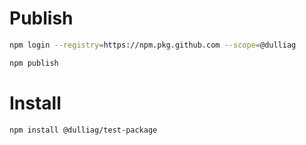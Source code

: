 # Publish

```bash
npm login --registry=https://npm.pkg.github.com --scope=@dulliag
```

```bash
npm publish
```

# Install

```
npm install @dulliag/test-package
```
